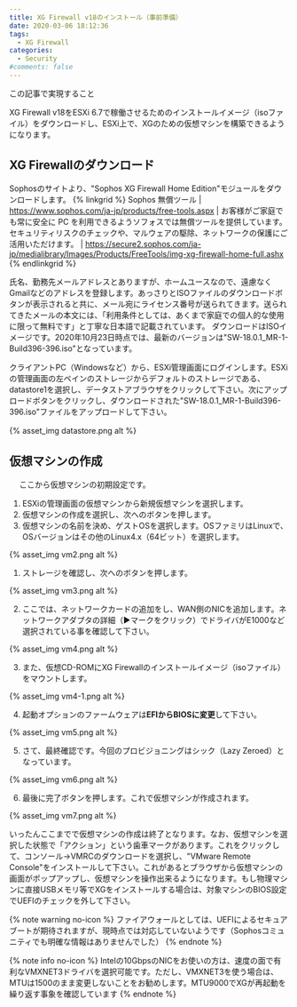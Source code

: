 ```yaml
---
title: XG Firewall v18のインストール（事前準備）
date: 2020-03-06 18:12:36
tags:
  - XG Firewall
categories:
  - Security
#comments: false
---
```

<p class="onepoint">この記事で実現すること</p>
XG Firewall v18をESXi 6.7で稼働させるためのインストールイメージ（isoファイル）をダウンロードし、ESXi上で、XGのための仮想マシンを構築できるようになります。

<!-- more -->
## XG Firewallのダウンロード

Sophosのサイトより、"Sophos XG Firewall Home Edition"モジュールをダウンロードします。
{% linkgrid %}
Sophos 無償ツール | https://www.sophos.com/ja-jp/products/free-tools.aspx | お客様がご家庭でも常に安全に PC を利用できるようソフォスでは無償ツールを提供しています。セキュリティリスクのチェックや、マルウェアの駆除、ネットワークの保護にご活用いただけます。 | https://secure2.sophos.com/ja-jp/medialibrary/Images/Products/FreeTools/img-xg-firewall-home-full.ashx
{% endlinkgrid %}

<!-- more -->
氏名、勤務先メールアドレスとありますが、ホームユースなので、遠慮なくGmailなどのアドレスを登録します。あっさりとISOファイルのダウンロードボタンが表示されると共に、メール宛にライセンス番号が送られてきます。送られてきたメールの本文には、「利用条件としては、あくまで家庭での個人的な使用に限って無料です」と丁寧な日本語で記載されています。
ダウンロードはISOイメージです。2020年10月23日時点では、最新のバージョンは"SW-18.0.1_MR-1-Build396-396.iso"となっています。

クライアントPC（Windowsなど）から、ESXi管理画面にログインします。ESXiの管理画面の左ペインのストレージからデフォルトのストレージである、datastore1を選択し、データストアブラウザをクリックして下さい。次にアップロードボタンをクリックし、ダウンロードされた"SW-18.0.1_MR-1-Build396-396.iso"ファイルをアップロードして下さい。

{% asset_img datastore.png alt %}
 　
## 仮想マシンの作成
 　
ここから仮想マシンの初期設定です。

1. ESXiの管理画面の仮想マシンから新規仮想マシンを選択します。
2. 仮想マシンの作成を選択し、次へのボタンを押します。
3. 仮想マシンの名前を決め、ゲストOSを選択します。OSファミリはLinuxで、OSバージョンはその他のLinux4.x（64ビット）を選択します。

{% asset_img vm2.png alt %}

1. ストレージを確認し、次へのボタンを押します。

{% asset_img vm3.png alt %}

2. ここでは、ネットワークカードの追加をし、WAN側のNICを追加します。ネットワークアダプタの詳細（▶︎マークをクリック）でドライバがE1000など選択されている事を確認して下さい。

{% asset_img vm4.png alt %}

3. また、仮想CD-ROMにXG Firewallのインストールイメージ（isoファイル）をマウントします。

{% asset_img vm4-1.png alt %}

4. 起動オプションのファームウェアは**EFIからBIOSに変更**して下さい。

{% asset_img vm5.png alt %}

5. さて、最終確認です。今回のプロビジョニングはシック（Lazy Zeroed）となっています。

{% asset_img vm6.png alt %}

6. 最後に完了ボタンを押します。これで仮想マシンが作成されます。

{% asset_img vm7.png alt %}

いったんここまでで仮想マシンの作成は終了となります。なお、仮想マシンを選択した状態で「アクション」という歯車マークがあります。これをクリックして、コンソール→VMRCのダウンロードを選択し、"VMware Remote Console"をインストールして下さい。これがあるとブラウザから仮想マシンの画面がポップアップし、仮想マシンを操作出来るようになります。もし物理マシンに直接USBメモリ等でXGをインストールする場合は、対象マシンのBIOS設定でUEFIのチェックを外して下さい。

{% note warning no-icon %}
ファイアウォールとしては、UEFIによるセキュアブートが期待されますが、現時点では対応していないようです（Sophosコミュニティでも明確な情報はありませんでした）
{% endnote %}

{% note info no-icon %}
Intelの10GbpsのNICをお使いの方は、速度の面で有利なVMXNET3ドライバを選択可能です。ただし、VMXNET3を使う場合は、MTUは1500のまま変更しないことをお勧めします。MTU9000でXGが再起動を繰り返す事象を確認しています
{% endnote %}
